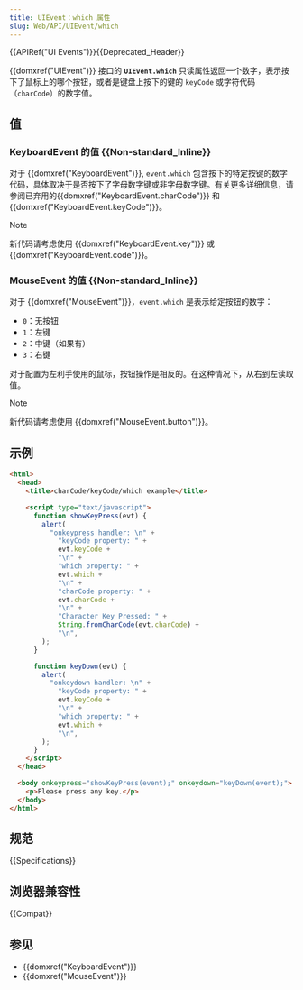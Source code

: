 ```yaml
---
title: UIEvent：which 属性
slug: Web/API/UIEvent/which
---
```


{{APIRef("UI Events")}}{{Deprecated_Header}}

{{domxref("UIEvent")}} 接口的 **`UIEvent.which`** 只读属性返回一个数字，表示按下了鼠标上的哪个按钮，或者是键盘上按下的键的 `keyCode` 或字符代码（`charCode`）的数字值。

## 值

### KeyboardEvent 的值 {{Non-standard_Inline}}

对于 {{domxref("KeyboardEvent")}}, `event.which` 包含按下的特定按键的数字代码，具体取决于是否按下了字母数字键或非字母数字键。有关更多详细信息，请参阅已弃用的{{domxref("KeyboardEvent.charCode")}} 和 {{domxref("KeyboardEvent.keyCode")}}。

> [!NOTE]
> 新代码请考虑使用 {{domxref("KeyboardEvent.key")}} 或 {{domxref("KeyboardEvent.code")}}。

### MouseEvent 的值 {{Non-standard_Inline}}

对于 {{domxref("MouseEvent")}}，`event.which` 是表示给定按钮的数字：

- `0`：无按钮
- `1`：左键
- `2`：中键（如果有）
- `3`：右键

对于配置为左利手使用的鼠标，按钮操作是相反的。在这种情况下，从右到左读取值。

> [!NOTE]
> 新代码请考虑使用 {{domxref("MouseEvent.button")}}。

## 示例

```html
<html>
  <head>
    <title>charCode/keyCode/which example</title>

    <script type="text/javascript">
      function showKeyPress(evt) {
        alert(
          "onkeypress handler: \n" +
            "keyCode property: " +
            evt.keyCode +
            "\n" +
            "which property: " +
            evt.which +
            "\n" +
            "charCode property: " +
            evt.charCode +
            "\n" +
            "Character Key Pressed: " +
            String.fromCharCode(evt.charCode) +
            "\n",
        );
      }

      function keyDown(evt) {
        alert(
          "onkeydown handler: \n" +
            "keyCode property: " +
            evt.keyCode +
            "\n" +
            "which property: " +
            evt.which +
            "\n",
        );
      }
    </script>
  </head>

  <body onkeypress="showKeyPress(event);" onkeydown="keyDown(event);">
    <p>Please press any key.</p>
  </body>
</html>
```

## 规范

{{Specifications}}

## 浏览器兼容性

{{Compat}}

## 参见

- {{domxref("KeyboardEvent")}}
- {{domxref("MouseEvent")}}
